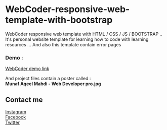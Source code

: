 # WebCoder-responsive-web-template-with-bootstrap
WebCoder responsive web template with HTML / CSS / JS / BOOTSTRAP .. It's personal website template for learning how to code with learning resources ... And also this template contain error pages

<h3>Demo :</h3>
<a href="http://webcoder.rf.gd/">WebCoder demo link</a>
<p>And project files contain a poster called :<br/>
<b>Munaf Aqeel Mahdi - Web Developer pro.jpg</b><br/>
</p>

## Contact me
[Instagram](https://instagram.com/munafio) <br>
[Facebook](https://facebook.com/munafio) <br>
[Twitter](https://twitter.com/munaf_aqeel_m) <br>
